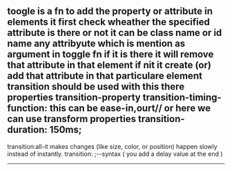 toogle is a fn to add the property or attribute in elements it first check wheather the specified attribute is there or not it can be class name or id name any attribyute which is mention as argument in toggle fn if it is there it will remove that attribute in that element if nit it create (or) add that attribute in that particulare element
  transition should be used with this there properties transition-property
transition-timing-function: this can be ease-in,ourt// or here we can use transform properties
transition-duration: 150ms;
----------------------------------------------
 transition:all-it makes changes (like size, color, or position) happen slowly instead of instantly.
transition: <property> <duration> <timing-function> <delay>;--syntax ( you add a delay value at the end )

---------------------------------------------------------------